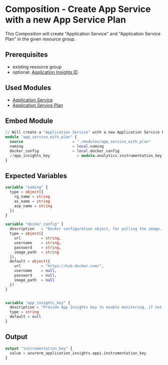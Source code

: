 # Composition - Create App Service with a new App Service Plan  

This Composition will create "Application Service" and "Application Service Plan" in the given resource group. 

## Prerequisites

- existing resource group 
- optional: [Application Insights ID](../../atoms/application_insights/README.md)
## Used Modules

- [Application Service](../../atoms/app_service/README.md)
- [Application Service Plan](../../atoms/app_service_plan/README.md)

## Embed Module

```terraform
// Will create a "Application Service" with a new Application Service Plan
module "app_service_with_plan" {
  source                      = "./modules/app_service_with_plan"
  naming                      = local.naming
  docker_config               = local.docker_config
  //app_insights_key            = module.analytics.instrumentation_key optional
}
```

## Expected Variables
```terraform
variable "naming" {
  type = object({
    rg_name = string
    as_name = string
    asp_name = string
  })
}

variable "docker_config" {
  description   = "Docker configuration object, for pulling the image. If using open image from github, you just need to provide the image_path"
  type = object({
    url         = string,
    username    = string,
    password    = string,
    image_path  = string
  }),
  default = object({
    url         = "https://hub.docker.com/",
    username    = null,
    password    = null,
    image_path  = null
  })
}


variable "app_insights_key" {
  description = "Provide App Insights key to enable monitoring, if not provided, the application will not be monitored"
  type = string
  default = null
}
```
## Output
```terraform
output "instrumentation_key" {
  value = azurerm_application_insights.appi.instrumentation_key
}
```
